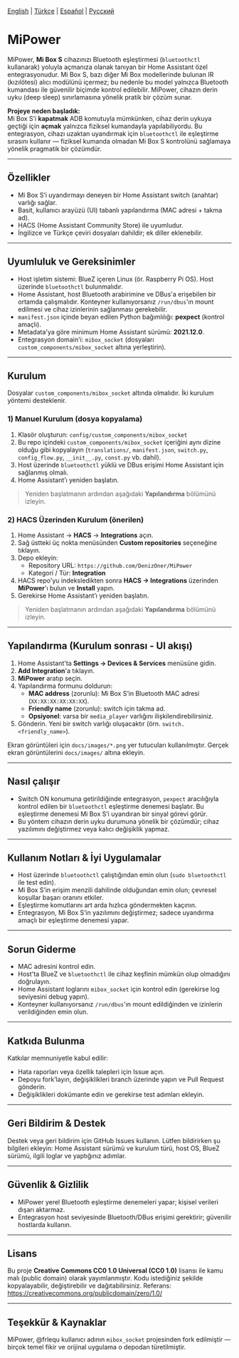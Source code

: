 <!-- Dil seçici -->
[English](README.md) | [Türkçe](README.tr.md) | [Español](README.es.md) | [Русский](README.ru.md)

# MiPower

MiPower, **Mi Box S** cihazınızı Bluetooth eşleştirmesi (`bluetoothctl` kullanarak) yoluyla açmanıza olanak tanıyan bir Home Assistant özel entegrasyonudur. Mi Box S, bazı diğer Mi Box modellerinde bulunan IR (kızılötesi) alıcı modülünü içermez; bu nedenle bu model yalnızca Bluetooth kumandası ile güvenilir biçimde kontrol edilebilir. MiPower, cihazın derin uyku (deep sleep) sınırlamasına yönelik pratik bir çözüm sunar.

**Projeye neden başladık:**  
Mi Box S’i **kapatmak** ADB komutuyla mümkünken, cihaz derin uykuya geçtiği için **açmak** yalnızca fiziksel kumandayla yapılabiliyordu. Bu entegrasyon, cihazı uzaktan uyandırmak için `bluetoothctl` ile eşleştirme sırasını kullanır — fiziksel kumanda olmadan Mi Box S kontrolünü sağlamaya yönelik pragmatik bir çözümdür.

---

## Özellikler
- Mi Box S’i uyandırmayı deneyen bir Home Assistant switch (anahtar) varlığı sağlar.
- Basit, kullanıcı arayüzü (UI) tabanlı yapılandırma (MAC adresi + takma ad).
- HACS (Home Assistant Community Store) ile uyumludur.
- İngilizce ve Türkçe çeviri dosyaları dahildir; ek diller eklenebilir.

---

## Uyumluluk ve Gereksinimler
- Host işletim sistemi: BlueZ içeren Linux (ör. Raspberry Pi OS). Host üzerinde `bluetoothctl` bulunmalıdır.
- Home Assistant, host Bluetooth arabirimine ve DBus'a erişebilen bir ortamda çalışmalıdır. Konteyner kullanıyorsanız `/run/dbus`'ın mount edilmesi ve cihaz izinlerinin sağlanması gerekebilir.
- `manifest.json` içinde beyan edilen Python bağımlılığı: **pexpect** (kontrol amaçlı).
- Metadata'ya göre minimum Home Assistant sürümü: **2021.12.0**.
- Entegrasyon domain'i: `mibox_socket` (dosyaları `custom_components/mibox_socket` altına yerleştirin).

---

## Kurulum

Dosyalar `custom_components/mibox_socket` altında olmalıdır. İki kurulum yöntemi desteklenir.

### 1) Manuel Kurulum (dosya kopyalama)
1. Klasör oluşturun: `config/custom_components/mibox_socket`
2. Bu repo içindeki `custom_components/mibox_socket` içeriğini aynı dizine olduğu gibi kopyalayın (`translations/`, `manifest.json`, `switch.py`, `config_flow.py`, `__init__.py`, `const.py` vb. dahil).
3. Host üzerinde `bluetoothctl` yüklü ve DBus erişimi Home Assistant için sağlanmış olmalı.
4. Home Assistant’ı yeniden başlatın.

> Yeniden başlatmanın ardından aşağıdaki **Yapılandırma** bölümünü izleyin.

### 2) HACS Üzerinden Kurulum (önerilen)
1. Home Assistant → **HACS** → **Integrations** açın.
2. Sağ üstteki üç nokta menüsünden **Custom repositories** seçeneğine tıklayın.
3. Depo ekleyin:
   - Repository URL: `https://github.com/DenizOner/MiPower`
   - Kategori / Tür: **Integration**
4. HACS repo'yu indeksledikten sonra **HACS → Integrations** üzerinden **MiPower**'ı bulun ve **Install** yapın.
5. Gerekirse Home Assistant’ı yeniden başlatın.

> Yeniden başlatmanın ardından aşağıdaki **Yapılandırma** bölümünü izleyin.

---

## Yapılandırma (Kurulum sonrası - UI akışı)
1. Home Assistant'ta **Settings → Devices & Services** menüsüne gidin.
2. **Add Integration**'a tıklayın.
3. **MiPower** aratıp seçin.
4. Yapılandırma formunu doldurun:
   - **MAC address** (zorunlu): Mi Box S’in Bluetooth MAC adresi (`XX:XX:XX:XX:XX:XX`).
   - **Friendly name** (zorunlu): switch için takma ad.
   - **Opsiyonel**: varsa bir `media_player` varlığını ilişkilendirebilirsiniz.
5. Gönderin. Yeni bir switch varlığı oluşacaktır (örn. `switch.<friendly_name>`).

Ekran görüntüleri için `docs/images/*.png` yer tutucuları kullanılmıştır. Gerçek ekran görüntülerini `docs/images/` altına ekleyin.

---

## Nasıl çalışır
- Switch ON konumuna getirildiğinde entegrasyon, `pexpect` aracılığıyla kontrol edilen bir `bluetoothctl` eşleştirme denemesi başlatır. Bu eşleştirme denemesi Mi Box S’i uyandıran bir sinyal görevi görür.
- Bu yöntem cihazın derin uyku durumuna yönelik bir çözümdür; cihaz yazılımını değiştirmez veya kalıcı değişiklik yapmaz.

---

## Kullanım Notları & İyi Uygulamalar
- Host üzerinde `bluetoothctl` çalıştığından emin olun (`sudo bluetoothctl` ile test edin).
- Mi Box S’in erişim menzili dahilinde olduğundan emin olun; çevresel koşullar başarı oranını etkiler.
- Eşleştirme komutlarını art arda hızlıca göndermekten kaçının.
- Entegrasyon, Mi Box S’in yazılımını değiştirmez; sadece uyandırma amaçlı bir eşleştirme denemesi yapar.

---

## Sorun Giderme
- MAC adresini kontrol edin.
- Host'ta BlueZ ve `bluetoothctl` ile cihaz keşfinin mümkün olup olmadığını doğrulayın.
- Home Assistant loglarını `mibox_socket` için kontrol edin (gerekirse log seviyesini debug yapın).
- Konteyner kullanıyorsanız `/run/dbus`'ın mount edildiğinden ve izinlerin verildiğinden emin olun.

---

## Katkıda Bulunma
Katkılar memnuniyetle kabul edilir:
- Hata raporları veya özellik talepleri için Issue açın.
- Depoyu fork’layın, değişiklikleri branch üzerinde yapın ve Pull Request gönderin.
- Değişiklikleri dokümante edin ve gerekirse test adımları ekleyin.

---

## Geri Bildirim & Destek
Destek veya geri bildirim için GitHub Issues kullanın. Lütfen bildirirken şu bilgileri ekleyin: Home Assistant sürümü ve kurulum türü, host OS, BlueZ sürümü, ilgili loglar ve yaptığınız adımlar.

---

## Güvenlik & Gizlilik
- MiPower yerel Bluetooth eşleştirme denemeleri yapar; kişisel verileri dışarı aktarmaz.
- Entegrasyon host seviyesinde Bluetooth/DBus erişimi gerektirir; güvenilir hostlarda kullanın.

---

## Lisans
Bu proje **Creative Commons CC0 1.0 Universal (CC0 1.0)** lisansı ile kamu malı (public domain) olarak yayımlanmıştır. Kodu istediğiniz şekilde kopyalayabilir, değiştirebilir ve dağıtabilirsiniz.
Referans: https://creativecommons.org/publicdomain/zero/1.0/

---

## Teşekkür & Kaynaklar
MiPower, @frlequ kullanıcı adının `mibox_socket` projesinden fork edilmiştir — birçok temel fikir ve orijinal uygulama o depodan türetilmiştir.
